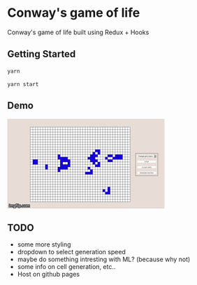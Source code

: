 # Conway's game of life

Conway's game of life built using Redux + Hooks

## Getting Started

```
yarn
```

```
yarn start
```

## Demo

<img src="./public/401wyw.gif" width="360px">

## TODO

- some more styling
- dropdown to select generation speed
- maybe do something intresting with ML? (because why not)
- some info on cell generation, etc..
- Host on github pages
